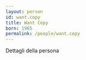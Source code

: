 ```yaml
---
layout: person
id: want.copy
title: Want Copy
born: 1965
permalink: /people/want.copy
---
```


Dettagli della persona 